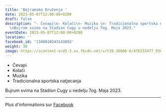 ```yaml
---
title: 'Bajramsko Druženje '
date: 2023-05-07T12:00:00+0200
draft: false
description: "- Ćevapi\n- Kolači\n- Muzika \n- Tradicionalna sportska natjecanja\n\
  \nBujrum svima na Stadion Cugy u nedelju 7og. Maja 2023."
eventDate: 2023-05-07T12:00:00+0200
location: ''
facebook_id: '1340810243143093'
weight: 30
image: https://scontent-ord5-3.xx.fbcdn.net/v/t39.30808-6/476233477_936651505262116_4103480540059516894_n.jpg?_nc_cat=110&ccb=1-7&_nc_sid=9e60e4&_nc_ohc=FmShE_bMuyEQ7kNvwFi_TGG&_nc_oc=Adm4UU4pkXv04aYeQHjXKKAml0N8wa0guwOeQb9nJWl_8yq691G2BKjW4M4XP2mopdw&_nc_zt=23&_nc_ht=scontent-ord5-3.xx&edm=ABTKTjYEAAAA&_nc_gid=qJ1Yc4iyNqIwNgPvIICpdQ&oh=00_AfbcQJzT2WGQgDSrEnS3xVr5cuBSXB_WGAbtEbBYxRdGsg&oe=68D925CB
---
```


- Ćevapi
- Kolači
- Muzika 
- Tradicionalna sportska natjecanja

Bujrum svima na Stadion Cugy u nedelju 7og. Maja 2023.

---

Plus d'informations sur [Facebook](https://facebook.com/events/1340810243143093)